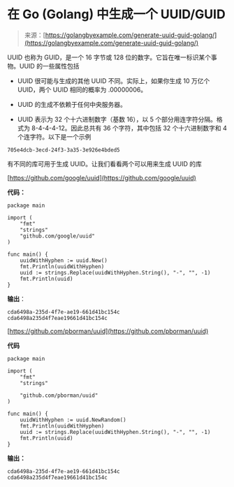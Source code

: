 <!--yml

分类：未分类

日期：2024-10-13 06:09:07

-->

# 在 Go (Golang) 中生成一个 UUID/GUID

> 来源：[https://golangbyexample.com/generate-uuid-guid-golang/](https://golangbyexample.com/generate-uuid-guid-golang/)

UUID 也称为 GUID，是一个 16 字节或 128 位的数字。它旨在唯一标识某个事物。UUID 的一些属性包括

+   UUID 很可能与生成的其他 UUID 不同。实际上，如果你生成 10 万亿个 UUID，两个 UUID 相同的概率为 .00000006。

+   UUID 的生成不依赖于任何中央服务器。

+   UUID 表示为 32 个十六进制数字（基数 16），以 5 个部分用连字符分隔。格式为 8-4-4-4-12。因此总共有 36 个字符，其中包括 32 个十六进制数字和 4 个连字符。以下是一个示例

```
705e4dcb-3ecd-24f3-3a35-3e926e4bded5
```

有不同的库可用于生成 UUID。让我们看看两个可以用来生成 UUID 的库

[https://github.com/google/uuid](https://github.com/google/uuid)

**代码：**

```
package main

import (
    "fmt"
    "strings"
    "github.com/google/uuid"
)

func main() {
    uuidWithHyphen := uuid.New()
    fmt.Println(uuidWithHyphen)
    uuid := strings.Replace(uuidWithHyphen.String(), "-", "", -1)
    fmt.Println(uuid)
}
```

**输出**：

```
cda6498a-235d-4f7e-ae19-661d41bc154c
cda6498a235d4f7eae19661d41bc154c
```

[https://github.com/pborman/uuid](https://github.com/pborman/uuid)

**代码**

```
package main

import (
	"fmt"
	"strings"

	"github.com/pborman/uuid"
)

func main() {
	uuidWithHyphen := uuid.NewRandom()
	fmt.Println(uuidWithHyphen)
	uuid := strings.Replace(uuidWithHyphen.String(), "-", "", -1)
	fmt.Println(uuid)
} 
```

**输出：**

```
cda6498a-235d-4f7e-ae19-661d41bc154c
cda6498a235d4f7eae19661d41bc154c
```
